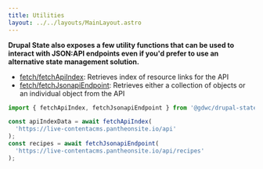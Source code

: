 ```yaml
---
title: Utilities
layout: ../../layouts/MainLayout.astro
---
```


**Drupal State also exposes a few utility functions that can be used to interact
with JSON:API endpoints even if you'd prefer to use an alternative state
management solution.**

- [fetch/fetchApiIndex](/en/modules/fetch_fetchapiindex): Retrieves index of
  resource links for the API
- [fetch/fetchJsonapiEndpoint](/en/modules/fetch_fetchjsonapiendpoint):
  Retrieves either a collection of objects or an individual object from the API

```js
import { fetchApiIndex, fetchJsonapiEndpoint } from '@gdwc/drupal-state';

const apiIndexData = await fetchApiIndex(
  'https://live-contentacms.pantheonsite.io/api'
);
const recipes = await fetchJsonapiEndpoint(
  'https://live-contentacms.pantheonsite.io/api/recipes'
);
```
